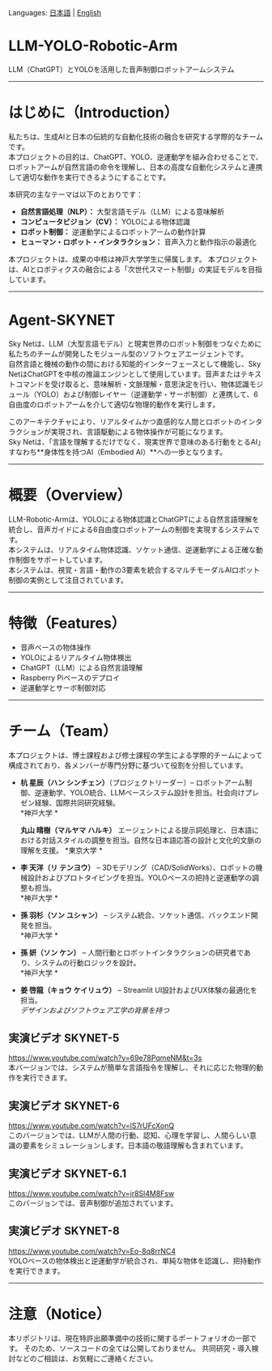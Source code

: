 Languages: [日本語](README_ja.md) | [English](README.md)

# LLM-YOLO-Robotic-Arm  
LLM（ChatGPT）とYOLOを活用した音声制御ロボットアームシステム

---

# はじめに（Introduction）  

私たちは、生成AIと日本の伝統的な自動化技術の融合を研究する学際的なチームです。  
本プロジェクトの目的は、ChatGPT、YOLO、逆運動学を組み合わせることで、ロボットアームが自然言語の命令を理解し、日本の高度な自動化システムと連携して適切な動作を実行できるようにすることです。  

本研究の主なテーマは以下のとおりです：  
- **自然言語処理（NLP）：** 大型言語モデル（LLM）による意味解析  
- **コンピュータビジョン（CV）：** YOLOによる物体認識  
- **ロボット制御：** 逆運動学によるロボットアームの動作計算  
- **ヒューマン・ロボット・インタラクション：** 音声入力と動作指示の最適化  

 
本プロジェクトは、成果の中核は神戸大学学生に帰属します。
本プロジェクトは、AIとロボティクスの融合による「次世代スマート制御」の実証モデルを目指しています。

---

# Agent-SKYNET  

Sky Netは、LLM（大型言語モデル）と現実世界のロボット制御をつなぐために私たちのチームが開発したモジュール型のソフトウェアエージェントです。  
自然言語と機械の動作の間における知能的インターフェースとして機能し、Sky NetはChatGPTを中核の推論エンジンとして使用しています。音声またはテキストコマンドを受け取ると、意味解析・文脈理解・意思決定を行い、物体認識モジュール（YOLO）および制御レイヤー（逆運動学・サーボ制御）と連携して、6自由度のロボットアームを介して適切な物理的動作を実行します。

このアーキテクチャにより、リアルタイムかつ直感的な人間とロボットのインタラクションが実現され、言語駆動による物体操作が可能になります。  
Sky Netは、「言語を理解するだけでなく、現実世界で意味のある行動をとるAI」すなわち**身体性を持つAI（Embodied AI）**への一歩となります。

---

# 概要（Overview）  

LLM-Robotic-Armは、YOLOによる物体認識とChatGPTによる自然言語理解を統合し、音声ガイドによる6自由度ロボットアームの制御を実現するシステムです。  
本システムは、リアルタイム物体認識、ソケット通信、逆運動学による正確な動作制御をサポートしています。  
本システムは、視覚・言語・動作の3要素を統合するマルチモーダルAIロボット制御の実例として注目されています。

---

# 特徴（Features）

- 音声ベースの物体操作  
- YOLOによるリアルタイム物体検出  
- ChatGPT（LLM）による自然言語理解  
- Raspberry Piベースのデプロイ  
- 逆運動学とサーボ制御対応  

---

# チーム（Team）

本プロジェクトは、博士課程および修士課程の学生による学際的チームによって構成されており、各メンバーが専門分野に基づいて役割を分担しています。

- **杭 星辰（ハン シンチェン）**（プロジェクトリーダー）– ロボットアーム制御、逆運動学、YOLO統合、LLMベースシステム設計を担当。社会向けプレゼン経験、国際共同研究経験。  
  *神戸大学 *
  
    **丸山 晴樹（マルヤマ ハルキ）** エージェントによる提示詞処理と、日本語における対話スタイルの調整を担当。自然な日本語応答の設計と文化的文脈の理解を支援。
    *東京大学 *

- **李 天洋（リ テンヨウ）** – 3Dモデリング（CAD/SolidWorks）、ロボットの機械設計およびプロトタイピングを担当。YOLOベースの把持と逆運動学の調整も担当。  
  *神戸大学 *

- **孫 羽杉（ソン ユシャン）** – システム統合、ソケット通信、バックエンド開発を担当。  
  *神戸大学 *

- **孫 妍（ソン ケン）** – 人間行動とロボットインタラクションの研究者であり、システムの行動ロジックを設計。  
  *神戸大学 *

- **姜 啓龍（キョウ ケイリュウ）** – Streamlit UI設計およびUX体験の最適化を担当。  
  *デザインおよびソフトウェア工学の背景を持つ*





## 実演ビデオ SKYNET-5  
https://www.youtube.com/watch?v=69e78PqmeNM&t=3s  
本バージョンでは、システムが簡単な言語指令を理解し、それに応じた物理的動作を実行できます。

## 実演ビデオ SKYNET-6  
https://www.youtube.com/watch?v=lS7rUFcXonQ  
このバージョンでは、LLMが人間の行動、認知、心理を学習し、人間らしい意識の要素をシミュレーションします。日本語の敬語理解も含まれています。

## 実演ビデオ SKYNET-6.1  
https://www.youtube.com/watch?v=jr8Sl4M8Fsw  
このバージョンでは、音声制御が追加されています。

## 実演ビデオ SKYNET-8  
https://www.youtube.com/watch?v=Eo-8q8rrNC4  
YOLOベースの物体検出と逆運動学が統合され、単純な物体を認識し、把持動作を実行できます。

---

# 注意（Notice）  
本リポジトリは、現在特許出願準備中の技術に関するポートフォリオの一部です。
そのため、ソースコードの全ては公開しておりません。
共同研究・導入検討などのご相談は、お気軽にご連絡ください。


